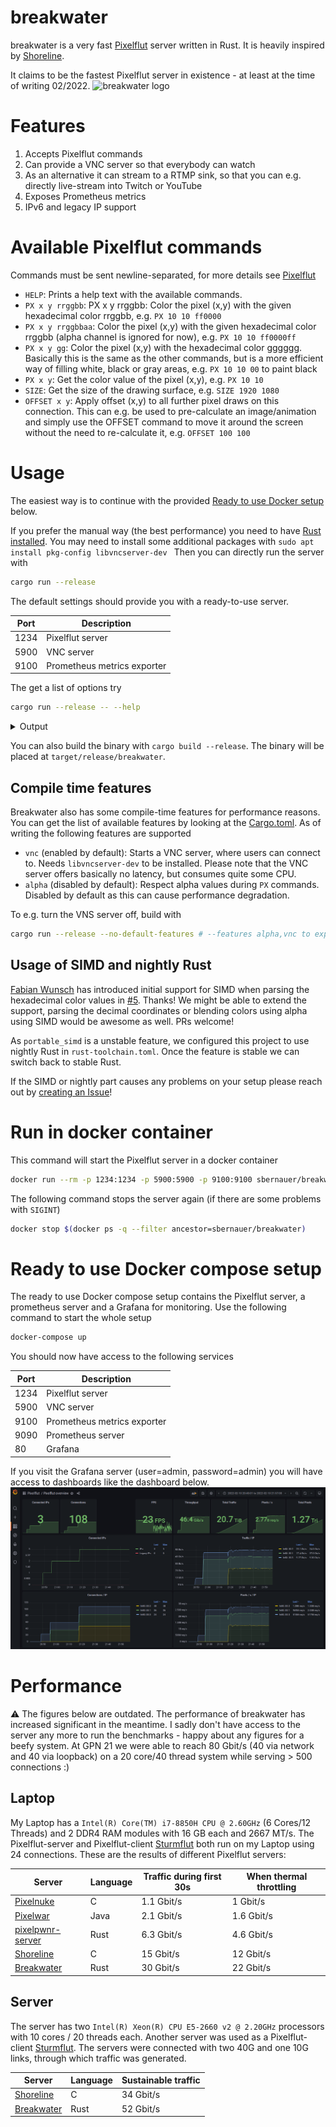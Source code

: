 # breakwater
breakwater is a very fast [Pixelflut](https://wiki.cccgoe.de/wiki/Pixelflut) server written in Rust. It is heavily inspired by [Shoreline](https://github.com/TobleMiner/shoreline).

It claims to be the fastest Pixelflut server in existence - at least at the time of writing 02/2022.
![breakwater logo](docs/images/breakwater.png)

# Features
1. Accepts Pixelflut commands
2. Can provide a VNC server so that everybody can watch
3. As an alternative it can stream to a RTMP sink, so that you can e.g. directly live-stream into Twitch or YouTube
4. Exposes Prometheus metrics
5. IPv6 and legacy IP support

# Available Pixelflut commands
Commands must be sent newline-separated, for more details see [Pixelflut](https://wiki.cccgoe.de/wiki/Pixelflut)
* `HELP`: Prints a help text with the available commands.
* `PX x y rrggbb`: PX x y rrggbb: Color the pixel (x,y) with the given hexadecimal color rrggbb, e.g. `PX 10 10 ff0000`
* `PX x y rrggbbaa`: Color the pixel (x,y) with the given hexadecimal color rrggbb (alpha channel is ignored for now), e.g. `PX 10 10 ff0000ff`
* `PX x y gg`: Color the pixel (x,y) with the hexadecimal color gggggg. Basically this is the same as the other commands, but is a more efficient way of filling white, black or gray areas, e.g. `PX 10 10 00` to paint black
* `PX x y`: Get the color value of the pixel (x,y), e.g. `PX 10 10`
* `SIZE`: Get the size of the drawing surface, e.g. `SIZE 1920 1080`
* `OFFSET x y`: Apply offset (x,y) to all further pixel draws on this connection. This can e.g. be used to pre-calculate an image/animation and simply use the OFFSET command to move it around the screen without the need to re-calculate it, e.g. `OFFSET 100 100`

# Usage
The easiest way is to continue with the provided [Ready to use Docker setup](#run-in-docker-container) below.

If you prefer the manual way (the best performance) you need to have [Rust installed](https://www.rust-lang.org/tools/install).
You may need to install some additional packages with `sudo apt install pkg-config libvncserver-dev `
Then you can directly run the server with
```bash
cargo run --release
```
The default settings should provide you with a ready-to-use server.

| Port | Description                 |
|------|-----------------------------|
| 1234 | Pixelflut server            |
| 5900 | VNC server                  |
| 9100 | Prometheus metrics exporter |

The get a list of options try
```bash
cargo run --release -- --help
```
<details>
  <summary>Output</summary>

```bash
cargo run --release -- --help
    Finished release [optimized] target(s) in 0.04s
     Running `target/release/breakwater --help`
Usage: breakwater [OPTIONS]

Options:
  -l, --listen-address <LISTEN_ADDRESS>
          Listen address to bind to. The default value will listen on all interfaces for IPv4 and IPv6 packets [default: [::]:1234]
      --width <WIDTH>
          Width of the drawing surface [default: 1280]
      --height <HEIGHT>
          Height of the drawing surface [default: 720]
  -f, --fps <FPS>
          Frames per second the server should aim for [default: 30]
  -t, --text <TEXT>
          Text to display on the screen. The text will be followed by "on <listen_address>" [default: "Pixelflut server (breakwater)"]
      --font <FONT>
          The font used to render the text on the screen. Should be a ttf file. If you use the default value a copy that ships with breakwater will be used - no need to download and provide the font [default: Arial.ttf]
  -p, --prometheus-listen-address <PROMETHEUS_LISTEN_ADDRESS>
          Listen address the prometheus exporter should listen on [default: [::]:9100]
      --statistics-save-file <STATISTICS_SAVE_FILE>
          Save file where statistics are periodically saved. The save file will be read during startup and statistics are restored. To reset the statistics simply remove the file [default: statistics.json]
      --statistics-save-interval-s <STATISTICS_SAVE_INTERVAL_S>
          Interval (in seconds) in which the statistics save file should be updated [default: 10]
      --disable-statistics-save-file
          Disable periodical saving of statistics into save file
      --rtmp-address <RTMP_ADDRESS>
          Enable rtmp streaming to configured address, e.g. `rtmp://127.0.0.1:1935/live/test`
      --save-video-to-file
          Enable dump of video stream into file. File name will be `pixelflut_dump_{timestamp}.mp4
  -v, --vnc-port <VNC_PORT>
          Port of the VNC server [default: 5900]
  -h, --help
          Print help
  -V, --version
          Print version
```
</details>

You can also build the binary with `cargo build --release`. The binary will be placed at `target/release/breakwater`.

## Compile time features
Breakwater also has some compile-time features for performance reasons.
You can get the list of available features by looking at the [Cargo.toml](Cargo.toml).
As of writing the following features are supported

* `vnc` (enabled by default): Starts a VNC server, where users can connect to. Needs `libvncserver-dev` to be installed. Please note that the VNC server offers basically no latency, but consumes quite some CPU.
* `alpha` (disabled by default): Respect alpha values during `PX` commands. Disabled by default as this can cause performance degradation.

To e.g. turn the VNS server off, build with

```bash
cargo run --release --no-default-features # --features alpha,vnc to explicitly enable
```

## Usage of SIMD and nightly Rust
[Fabian Wunsch](https://github.com/fabi321) has introduced initial support for SIMD when parsing the hexadecimal color values in [#5](https://github.com/sbernauer/breakwater/pull/5). Thanks!
We might be able to extend the support, parsing the decimal coordinates or blending colors using alpha using SIMD would be awesome as well. PRs welcome!

As `portable_simd` is a unstable feature, we configured this project to use nightly Rust in `rust-toolchain.toml`. Once the feature is stable we can switch back to stable Rust.

If the SIMD or nightly part causes any problems on your setup please reach out by [creating an Issue](https://github.com/sbernauer/breakwater/issues/new)!

# Run in docker container
This command will start the Pixelflut server in a docker container
```bash
docker run --rm -p 1234:1234 -p 5900:5900 -p 9100:9100 sbernauer/breakwater # --help
```
The following command stops the server again (if there are some problems with `SIGINT`)
```bash
docker stop $(docker ps -q --filter ancestor=sbernauer/breakwater)
```

# Ready to use Docker compose setup
The ready to use Docker compose setup contains the Pixelflut server, a prometheus server and a Grafana for monitoring.
Use the following command to start the whole setup
```bash
docker-compose up
```
You should now have access to the following services

| Port | Description                 |
|------|-----------------------------|
| 1234 | Pixelflut server            |
| 5900 | VNC server                  |
| 9100 | Prometheus metrics exporter |
| 9090 | Prometheus server           |
| 80   | Grafana                     |

If you visit the Grafana server (user=admin, password=admin) you will have access to dashboards like the dashboard below.
![Grafana screenshot](docs/images/Screenshot_20220210_215752.png)

# Performance

:warning: The figures below are outdated. The performance of breakwater has increased significant in the meantime. I sadly don't have access to the server any more to run the benchmarks - happy about any figures for a beefy system. At GPN 21 we were able to reach 80 Gbit/s (40 via network and 40 via loopback) on a 20 core/40 thread system while serving > 500 connections :)

## Laptop
My Laptop has a `Intel(R) Core(TM) i7-8850H CPU @ 2.60GHz` (6 Cores/12 Threads) and 2 DDR4 RAM modules with 16 GB each and 2667 MT/s.
The Pixelflut-server and Pixelflut-client [Sturmflut](https://github.com/TobleMiner/sturmflut) both run on my Laptop using 24 connections.
These are the results of different Pixelflut servers:

| Server                                                                  | Language | Traffic during first 30s | When thermal throttling |
|-------------------------------------------------------------------------|----------|--------------------------|-------------------------|
| [Pixelnuke](https://github.com/defnull/pixelflut/tree/master/pixelnuke) | C        | 1.1 Gbit/s               | 1 Gbit/s                |
| [Pixelwar](https://github.com/defnull/pixelflut/tree/master/pixelwar)   | Java     | 2.1 Gbit/s               | 1.6 Gbit/s              |
| [pixelpwnr-server](https://github.com/timvisee/pixelpwnr-server)        | Rust     | 6.3 Gbit/s               | 4.6 Gbit/s             |
| [Shoreline](https://github.com/TobleMiner/shoreline)                    | C        | 15 Gbit/s                | 12 Gbit/s               |
| [Breakwater](https://github.com/sbernauer/breakwater)                   | Rust     | 30 Gbit/s                | 22 Gbit/s               |

## Server
The server has two `Intel(R) Xeon(R) CPU E5-2660 v2 @ 2.20GHz` processors with 10 cores / 20 threads each.
Another server was used as a Pixelflut-client [Sturmflut](https://github.com/TobleMiner/sturmflut).
The servers were connected with two 40G and one 10G links, through which traffic was generated.

| Server                                                | Language | Sustainable traffic |
|-------------------------------------------------------|----------|---------------------|
| [Shoreline](https://github.com/TobleMiner/shoreline)  | C        | 34 Gbit/s           |
| [Breakwater](https://github.com/sbernauer/breakwater) | Rust     | 52 Gbit/s           |
